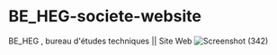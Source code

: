 # BE_HEG-societe-website
 BE_HEG , bureau d'études techniques  || Site Web
![Screenshot (342)](https://user-images.githubusercontent.com/72770592/120256498-34130500-c286-11eb-8c8d-9435d32d4584.png)
